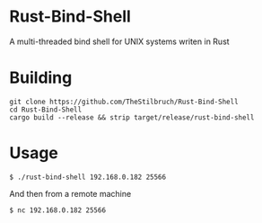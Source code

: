# Rust-Bind-Shell
A multi-threaded bind shell for UNIX systems writen in Rust

# Building
```
git clone https://github.com/TheStilbruch/Rust-Bind-Shell
cd Rust-Bind-Shell
cargo build --release && strip target/release/rust-bind-shell
```

# Usage
```
$ ./rust-bind-shell 192.168.0.182 25566 
```

And then from a remote machine
```
$ nc 192.168.0.182 25566
```
